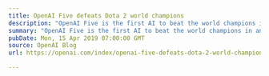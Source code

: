 ```yaml
---
title: OpenAI Five defeats Dota 2 world champions
description: "OpenAI Five is the first AI to beat the world champions in an esports game, having won two back-to-back games versus the world champion Dota 2 team, OG, at Finals this weekend. Both OpenAI Five and DeepMind’s AlphaStar had previously beaten good pros privately but lost their live pro matches, making this also the first time an AI has beaten esports pros on livestream."
summary: "OpenAI Five is the first AI to beat the world champions in an esports game, having won two back-to-back games versus the world champion Dota 2 team, OG, at Finals this weekend. Both OpenAI Five and DeepMind’s AlphaStar had previously beaten good pros privately but lost their live pro matches, making this also the first time an AI has beaten esports pros on livestream."
pubDate: Mon, 15 Apr 2019 07:00:00 GMT
source: OpenAI Blog
url: https://openai.com/index/openai-five-defeats-dota-2-world-champions

---
```


